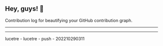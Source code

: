## Hey, guys! 👋

Contribution log for beautifying your GitHub contribution graph.

---



---

lucetre - lucetre - push - 202210290311